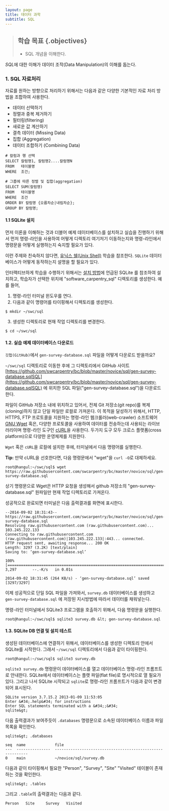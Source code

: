 ```yaml
---
layout: page
title: 데이터 과학
subtitle: SQL
---
```

> ## 학습 목표 {.objectives}
>
> * SQL 개념을 이해한다.

*SQL*에 대한 이해가 데이터 조작(Data Manipulation)의 이해를 돕는다.

### 1. SQL 자료처리

자료를 원하는 방향으로 처리하기 위해서는 다음과 같은 다양한 기본적인 자료 처리 방법을 조합하여 사용한다.

 - 데이터 선택하기
 - 정렬과 중복 제거하기
 - 필터링(filtering)
 - 새로운 값 계산하기
 - 결측 데이터 (Missing Data)
 - 집합 (Aggregation)
 - 데이터 조합하기 (Combining Data)

~~~ {.input}
# 칼럼과 행 선택
SELECT 칼럼명1, 칼럼명2....칼럼명N
FROM   테이블명
WHERE  조건;

# 그룹에 따른 정렬 및 집합(aggregation)
SELECT SUM(칼럼명)
FROM   테이블명
WHERE  조건
ORDER BY 칼럼명 {오름차순|내림차순};
GROUP BY 칼럼명;
~~~

#### 1.1 SQLite 설치

먼저 이론을 이해하는 것과 더블어 예제 데이터베이스를 설치하고 실습을 진행하기 위해서 먼저 명령-라인을 사용하여 어떻게 디렉토리 여기저기 이동하는지와 명령-라인에서 명령문을 어떻게 실행하는지 숙지할 필요가 있다.

이런 주제와 친숙하지 않다면, [유닉스 쉘(Unix Shell)](http://software-carpentry.org/v5/novice/shell/index.html) 학습을 참조한다. `SQLite` 데이터베이스가 어떻게 동작하는지 설명을 할 필요가 있다.

인터랙티브하게 학습을 수행하기 위해서는 [설치 방법](http://software-carpentry.org/v5/setup.html)에 언급된 SQLite 를 참조하여 설치하고, 학습자가 선택한 위치에 "software_carpentry_sql" 디렉토리를 생성한다. 예를 들어,


1. 명령-라인 터미널 윈도우를 연다.
2. 다음과 같이 명령어를 타이핑해서 디렉토리를 생성한다.

~~~ {.input}
$ mkdir ~/swc/sql
~~~

3. 생성한 디렉토리로 현재 작업 디렉토리를 변경한다.

~~~ {.input}
$ cd ~/swc/sql
~~~

#### 1.2. 실습 예제 데이터베이스 다운로드

`깃헙(GitHub)`에서 `gen-survey-database.sql` 파일을 어떻게 다운로드 받을까요?

`~/swc/sql` 디렉토리로 이동한 후에 그 디렉토리에서 GitHub 사이트 [https://github.com/swcarpentry/bc/blob/master/novice/sql/gen-survey-database.sqlSQL](https://github.com/swcarpentry/bc/blob/master/novice/sql/gen-survey-database.sqlSQL) 에 위치한 SQL 파일("gen-survey-database.sql")을 다운로드한다.

파일이 GitHub 저장소 내에 위치하고 있어서, 전체 Git 저장소(git repo)를 복제(cloning)하지 않고 단일 파일만 로컬로 가져온다. 이 목적을 달성하기 위해서,
HTTP, HTTPS, FTP 프로토콜을 지원하는 명령-라인 웹크롤러(web-crawler) 소프트웨어 [GNU Wget](http://en.wikipedia.org/wiki/Wget) 혹은, 다양한 프로토콜을 사용하여 데이터를 전송하는데 사용되는 라이브러리이며 명령-라인 도구인 [cURL](http://en.wikipedia.org/wiki/CURL)을 사용한다.
두가지 도구 모두 크로스 플랫폼(cross platform)으로 다양한 운영체제를 지원한다.

`Wget` 혹은 `cURL`을 로컬에 설치한 후에, 터미널에서 다음 명령어를 실행한다.

**Tip:** 만약 cURL을 선호한다면, 다음 명령문에서 "wget"을 `curl -O`로 대체하세요.

~~~ {.input}
root@hangul:~/swc/sql$ wget https://raw.githubusercontent.com/swcarpentry/bc/master/novice/sql/gen-survey-database.sql
~~~

상기 명령문으로 Wget은 HTTP 요청을 생성해서 github 저장소의 "gen-survey-database.sql" 원파일만 현재 작업 디렉토리로 가져온다.


성공적으로 완료되면 터미널은 다음 출력결과를 화면에 표시한다.

~~~ {.output}
--2014-09-02 18:31:43--  https://raw.githubusercontent.com/swcarpentry/bc/master/novice/sql/gen-survey-database.sql
Resolving raw.githubusercontent.com (raw.githubusercontent.com)... 103.245.222.133
Connecting to raw.githubusercontent.com (raw.githubusercontent.com)|103.245.222.133|:443... connected.
HTTP request sent, awaiting response... 200 OK
Length: 3297 (3.2K) [text/plain]
Saving to: ‘gen-survey-database.sql’

100%[=========================================================================================================================&gt;] 3,297       --.-K/s   in 0.01s   

2014-09-02 18:31:45 (264 KB/s) - ‘gen-survey-database.sql’ saved [3297/3297]
~~~

이제 성공적으로 단일 SQL 파일을 가져와서, `survey.db` 데이터베이스를 생성하고 `gen-survey-database.sql` 에 저장된 지시방법에 따라서 데이터를 채워넣는다.

명령-라인 터미널에서 SQLite3 프로그램을 호출하기 위해서, 다음 명령문을 실행한다.

~~~ {.input}
root@hangul:~/swc/sql$ sqlite3 survey.db &lt; gen-survey-database.sql
~~~


#### 1.3. SQLite DB 연결 및 설치 테스트

생성된 데이터베이스에 연결하기 위해서, 데이터베이스를 생성한 디렉토리 안에서 SQLite를 시작한다. 그래서 `~/swc/sql` 디렉토리에서 다음과 같이 타이핑한다.

~~~ {.input}
root@hangul:~/swc/sql$ sqlite3 survey.db
~~~

`sqlite3 survey.db` 명령문이 데이터베이스를 열고 데이터베이스 명령-라인 프롬프트로 안내한다. SQLite에서 데이터베이스는 플랫 파일(flat file)로 명시적으로 열 필요가 있다. 그리고 나서 SQLite 시작되고 `sqlite`로 명령-라인 프롬프트가 다음과 같이 변경되어 표시된다.


~~~ {.output}
SQLite version 3.7.15.2 2013-01-09 11:53:05
Enter &#34;.help&#34; for instructions
Enter SQL statements terminated with a &#34;;&#34;
sqlite&gt;  
~~~

다음 출력결과가 보여주듯이 `.databases` 명령문으로 소속된 데이터베이스 이름과 파일 목록을 확인한다.

~~~ {.input}
sqlite&gt; .databases
~~~

~~~ {.output
seq  name             file                                                      
---  ---------------  ----------------------------------------------------------
0    main             ~/novice/sql/survey.db
~~~


다음과 같이 타이핑해서 필요한 "Person", "Survey", "Site" "Visited" 테이블이 존재하는 것을 확인한다.

~~~ {.input}
sqlite&gt; .tables
~~~

그리고 `.table`의 출력결과는 다음과 같다.

~~~ {.output}
Person   Site     Survey   Visited
~~~

